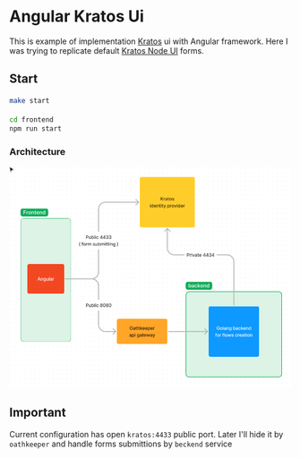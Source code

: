 # Angular Kratos Ui

This is example of implementation [Kratos](https://github.com/ory/kratos) ui with
Angular framework. Here I was trying to replicate default [Kratos Node UI](https://github.com/ory/kratos-selfservice-ui-node)
forms.

## Start

```bash
make start

cd frontend
npm run start
```

### Architecture
![Alt text](./docs/images/app-architecture.png "App Architecture")

## Important
Current configuration has open `kratos:4433` public port. Later I'll hide it by `oathkeeper` and handle forms submittions by `beckend` service
